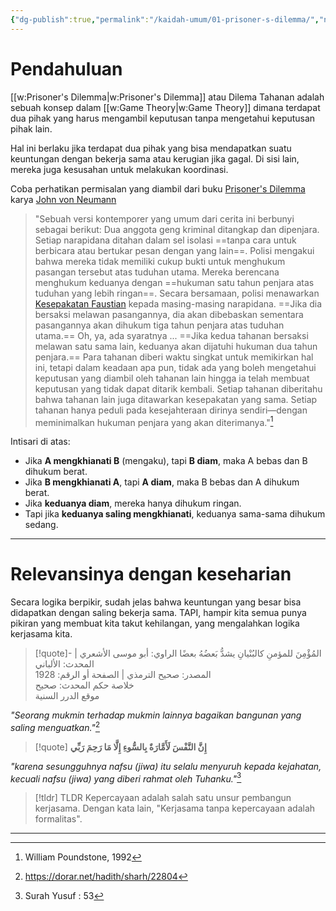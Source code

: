 ```yaml
---
{"dg-publish":true,"permalink":"/kaidah-umum/01-prisoner-s-dilemma/","noteIcon":"","created":"2025-10-21T17:06:34.900+07:00","updated":"2025-10-28T09:38:14.000+07:00"}
---
```


# Pendahuluan
[[w:Prisoner's Dilemma\|w:Prisoner's Dilemma]] atau Dilema Tahanan adalah sebuah konsep dalam [[w:Game Theory\|w:Game Theory]] dimana terdapat dua pihak yang harus mengambil keputusan tanpa mengetahui keputusan pihak lain.

Hal ini berlaku jika terdapat dua pihak yang bisa mendapatkan suatu keuntungan dengan bekerja sama atau kerugian jika gagal. Di sisi lain, mereka juga kesusahan untuk melakukan koordinasi.

Coba perhatikan permisalan yang diambil dari buku [Prisoner's Dilemma](https://www.goodreads.com/book/show/29506.Prisoner_s_Dilemma) karya [John von Neumann](https://en.wikipedia.org/wiki/John_von_Neumann) 
> "Sebuah versi kontemporer yang umum dari cerita ini berbunyi sebagai berikut: Dua anggota geng kriminal ditangkap dan dipenjara. Setiap narapidana ditahan dalam sel isolasi ==tanpa cara untuk berbicara atau bertukar pesan dengan yang lain==. Polisi mengakui bahwa mereka tidak memiliki cukup bukti untuk menghukum pasangan tersebut atas tuduhan utama. Mereka berencana menghukum keduanya dengan ==hukuman satu tahun penjara atas tuduhan yang lebih ringan==. Secara bersamaan, polisi menawarkan [Kesepakatan Faustian](https://en.wikipedia.org/wiki/Deal_with_the_Devil) kepada masing-masing narapidana. ==Jika dia bersaksi melawan pasangannya, dia akan dibebaskan sementara pasangannya akan dihukum tiga tahun penjara atas tuduhan utama.== Oh, ya, ada syaratnya ... ==Jika kedua tahanan bersaksi melawan satu sama lain, keduanya akan dijatuhi hukuman dua tahun penjara.== Para tahanan diberi waktu singkat untuk memikirkan hal ini, tetapi dalam keadaan apa pun, tidak ada yang boleh mengetahui keputusan yang diambil oleh tahanan lain hingga ia telah membuat keputusan yang tidak dapat ditarik kembali. Setiap tahanan diberitahu bahwa tahanan lain juga ditawarkan kesepakatan yang sama. Setiap tahanan hanya peduli pada kesejahteraan dirinya sendiri—dengan meminimalkan hukuman penjara yang akan diterimanya."[^1]

Intisari di atas:
- Jika **A mengkhianati B** (mengaku), tapi **B diam**, maka A bebas dan B dihukum berat.
- Jika **B mengkhianati A**, tapi **A diam**, maka B bebas dan A dihukum berat.
- Jika **keduanya diam**, mereka hanya dihukum ringan.
- Tapi jika **keduanya saling mengkhianati**, keduanya sama-sama dihukum sedang.
_______
# Relevansinya dengan keseharian
Secara logika berpikir, sudah jelas bahwa keuntungan yang besar bisa didapatkan dengan saling bekerja sama. TAPI, hampir kita semua punya pikiran yang membuat kita takut kehilangan, yang mengalahkan logika kerjasama kita.

>[!quote]- المُؤْمِنَ للمؤمنِ كالبُنْيانِ يشدُّ بَعضُهُ بعضًا
><ref>الراوي: أبو موسى الأشعري | المحدث: الألباني<br>المصدر: صحيح الترمذي | الصفحة أو الرقم: 1928<br>خلاصة حكم المحدث: صحيح<br>موقع الدرر السنية</ref>

*"Seorang mukmin terhadap mukmin lainnya bagaikan bangunan yang saling menguatkan."*[^2]
>[!quote] **إِنَّ النَّفْسَ لَأَمَّارَةٌ بِالسُّوءِ إِلَّا مَا رَحِمَ رَبِّي**

*"karena sesungguhnya nafsu (jiwa) itu selalu menyuruh kepada kejahatan, kecuali nafsu (jiwa) yang diberi rahmat oleh Tuhanku."*[^3]

>[!tldr] TLDR
>Kepercayaan adalah salah satu unsur pembangun kerjasama. Dengan kata lain, "Kerjasama tanpa kepercayaan adalah formalitas".

_____
[^1]: William Poundstone, 1992

[^2]: https://dorar.net/hadith/sharh/22804

[^3]: Surah Yusuf : 53
